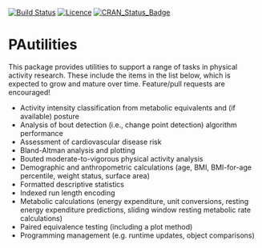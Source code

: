 <!-- README.md is generated from README.Rmd. Please edit that file -->

[![Build
Status](https://travis-ci.com/paulhibbing/PAutilities.svg?branch=master)](https://travis-ci.com/paulhibbing/PAutilities)
[![Licence](https://img.shields.io/badge/licence-GPL--3-blue.svg)](https://www.gnu.org/licenses/gpl-3.0.en.html)
[![CRAN\_Status\_Badge](http://www.r-pkg.org/badges/version/PAutilities)](https://cran.r-project.org/package=PAutilities)

# PAutilities

This package provides utilities to support a range of tasks in physical
activity research. These include the items in the list below, which is
expected to grow and mature over time. Feature/pull requests are
encouraged!

  - Activity intensity classification from metabolic equivalents and (if
    available) posture
  - Analysis of bout detection (i.e., change point detection) algorithm performance
  - Assessment of cardiovascular disease risk
  - Bland-Altman analysis and plotting
  - Bouted moderate-to-vigorous physical activity analysis
  - Demographic and anthropometric calculations (age, BMI, BMI-for-age
    percentile, weight status, surface area)
  - Formatted descriptive statistics
  - Indexed run length encoding
  - Metabolic calculations (energy expenditure, unit conversions, resting energy
    expenditure predictions, sliding window resting metabolic rate calculations)
  - Paired equivalence testing (including a plot method)
  - Programming management (e.g. runtime updates, object comparisons)

